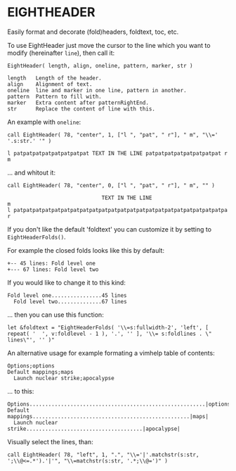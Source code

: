 EIGHTHEADER
===========
Easily format and decorate (fold)headers, foldtext, toc, etc.

To use EightHeader just move the cursor to the line which you want to modify (hereinafter `line`), then call it:
```
EightHeader( length, align, oneline, pattern, marker, str )

length   Length of the header.
align    Alignment of text.
oneline  line and marker in one line, pattern in another.
pattern  Pattern to fill with.
marker   Extra content after patternRightEnd.
str      Replace the content of line with this.
```

An example with `oneline`:
```
call EightHeader( 78, "center", 1, ["l ", "pat", " r"], " m", "\\=' '.s:str.' '" )

l patpatpatpatpatpatpatpat TEXT IN THE LINE patpatpatpatpatpatpatpat r m
```
... and whitout it:
```
call EightHeader( 78, "center", 0, ["l ", "pat", " r"], " m", "" )

                              TEXT IN THE LINE                         m
l patpatpatpatpatpatpatpatpatpatpatpatpatpatpatpatpatpatpatpatpatpatpa r
```

If you don't like the default 'foldtext' you can customize it by setting to
`EightHeaderFolds()`.

For example the closed folds looks like this by default:
```
+-- 45 lines: Fold level one
+--- 67 lines: Fold level two
```
If you would like to change it to this kind:
```
Fold level one................45 lines
  Fold level two..............67 lines
```
... then you can use this function:
```
let &foldtext = "EightHeaderFolds( '\\=s:fullwidth-2', 'left', [ repeat( '  ', v:foldlevel - 1 ), '.', '' ], '\\= s:foldlines . \" lines\"', '' )"
```
An alternative usage for example formating a vimhelp table of contents:
```
Options;options
Default mappings;maps
  Launch nuclear strike;apocalypse
```
... to this:
```
Options........................................................|options|
Default mappings..................................................|maps|
  Launch nuclear strike.....................................|apocalypse|
```
Visually select the lines, than:
```
call EightHeader( 78, "left", 1, ".", "\\='|'.matchstr(s:str, ';\\@<=.*').'|'", "\\=matchstr(s:str, '.*;\\@=')" )
```
